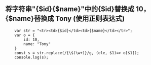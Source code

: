 ## 将字符串"<tr><td>{$id}</td><td>{$name}</td></tr>"中的{$id}替换成 10，{$name}替换成 Tony (使用正则表达式)

```JS
	var str = "<tr><td>{$id}</td><td>{$name}</td></tr>";
	var o = {
		id: 10,
		name: "Tony"
	}
	const s = str.replace(/{\$(\w+)}/g, (ele, $1)=> o[$1]);
	console.log(s);
```